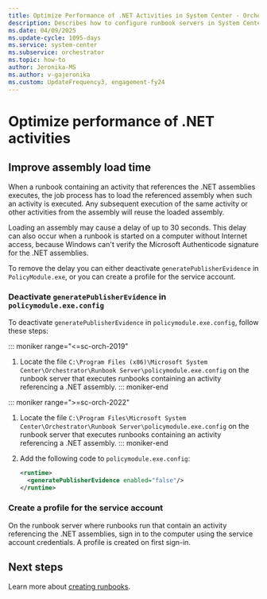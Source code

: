 ```yaml
---
title: Optimize Performance of .NET Activities in System Center - Orchestrator
description: Describes how to configure runbook servers in System Center - Orchestrator, to optimize performance of .NET activities.
ms.date: 04/09/2025
ms.update-cycle: 1095-days
ms.service: system-center
ms.subservice: orchestrator
ms.topic: how-to
author: Jeronika-MS
ms.author: v-gajeronika
ms.custom: UpdateFrequency3, engagement-fy24
---
```


# Optimize performance of .NET activities

## Improve assembly load time

When a runbook containing an activity that references the .NET assemblies executes, the job process has to load the referenced assembly when such an activity is executed. Any subsequent execution of the same activity or other activities from the assembly will reuse the loaded assembly.

Loading an assembly may cause a delay of up to 30 seconds. This delay can also occur when a runbook is started on a computer without Internet access, because Windows can't verify the Microsoft Authenticode signature for the .NET assemblies.

To remove the delay you can either deactivate `generatePublisherEvidence` in `PolicyModule.exe`, or you can create a profile for the service account.

### Deactivate `generatePublisherEvidence` in `policymodule.exe.config`

To deactivate `generatePublisherEvidence` in `policymodule.exe.config`, follow these steps:

::: moniker range="<=sc-orch-2019"
1. Locate the file `C:\Program Files (x86)\Microsoft System Center\Orchestrator\Runbook Server\policymodule.exe.config` on the runbook server that executes runbooks containing an activity referencing a .NET assembly. 
::: moniker-end

::: moniker range=">=sc-orch-2022"
1. Locate the file `C:\Program Files\Microsoft System Center\Orchestrator\Runbook Server\policymodule.exe.config` on the runbook server that executes runbooks containing an activity referencing a .NET assembly.
::: moniker-end

2. Add the following code to `policymodule.exe.config`:

    ```xml
    <runtime>
      <generatePublisherEvidence enabled="false"/>
    </runtime>
    ```

### Create a profile for the service account

On the runbook server where runbooks run that contain an activity referencing the .NET assemblies, sign in to the computer using the service account credentials. A profile is created on first sign-in.

## Next steps

Learn more about [creating runbooks](design-and-build-runbooks.md).  
